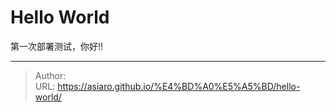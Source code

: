 # Hello World




第一次部署测试，你好!!

---

> Author:   
> URL: https://asiaro.github.io/%E4%BD%A0%E5%A5%BD/hello-world/  

